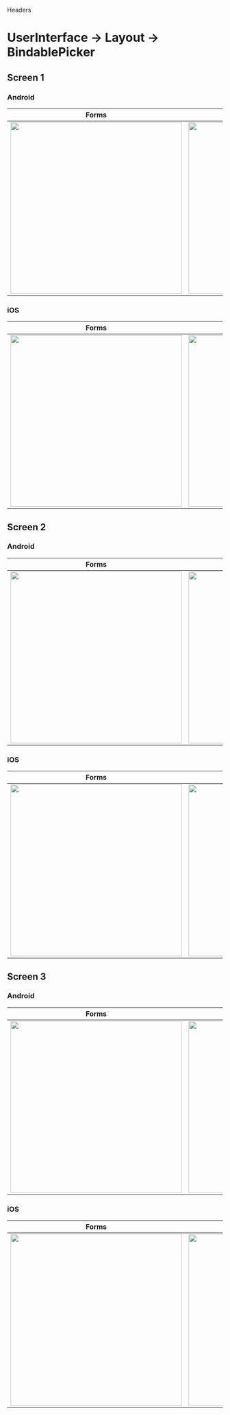 

Headers
# UserInterface -> Layout -> BindablePicker

## Screen 1

### Android

Forms |  MAUI
:----------:|:---------:
<img src="Forms/Android/menu.png" width="400"/> | <img src="Maui/Android/menu.png" width="400"/>

### iOS

Forms |  MAUI
:----------:|:---------:
<img src="Forms/iOs/menu.png" width="400"/> | <img src="Maui/iOS/menu.png" width="400"/>


## Screen 2

### Android

Forms |  MAUI
:----------:|:---------:
<img src="Forms/Android/picker.png" width="400"/> | <img src="Maui/Android/picker.png" width="400"/>

### iOS

Forms |  MAUI
:----------:|:---------:
<img src="Forms/iOS/picker.png" width="400"/> | <img src="Maui/iOS/picker.png" width="400"/>

## Screen 3

### Android

Forms |  MAUI
:----------:|:---------:
<img src="Forms/Android/selected.png" width="400"/> | <img src="Maui/Android/selected.png" width="400"/>

### iOS

Forms |  MAUI
:----------:|:---------:
<img src="Forms/iOS/selected.png" width="400"/> | <img src="Maui/iOS/selected.png" width="400"/>




